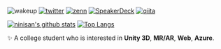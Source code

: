 ![wakeup](https://img.shields.io/badge/%E8%B5%B7%E5%BA%8A-failed-red)
[![twitter](https://img.shields.io/badge/twitter-ninisan__drumath-blue?logo=twitter)](https://twitter.com/ninisan_drumath)
[![zenn](https://img.shields.io/badge/zenn-drumath2237-blue?logo=zenn)](https://zenn.dev/drumath2237)
[![SpeakerDeck](https://img.shields.io/badge/speakerdeck-drumath2237-green?logo=speakerdeck)](https://speakerdeck.com/drumath2237)
[![qiita](https://img.shields.io/badge/qiita-drumath2237-green?logo=qiita)](https://qiita.com/drumath2237)

[![ninisan's github stats](https://github-readme-stats.vercel.app/api?username=drumath2237&show_icons=true&theme=vue-dark&count_private=true&hide=commits)](https://github.com/anuraghazra/github-readme-stats)
[![Top Langs](https://github-readme-stats.vercel.app/api/top-langs/?username=drumath2237&layout=compact&theme=vue-dark)](https://github.com/anuraghazra/github-readme-stats)

:sparkles: A college student who is interested in **Unity 3D**, **MR/AR**, **Web**, **Azure**.
